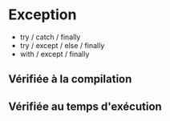 # Exception

- try / catch / finally
- try / except / else / finally
- with / except / finally

## Vérifiée à la compilation

## Vérifiée au temps d'exécution
